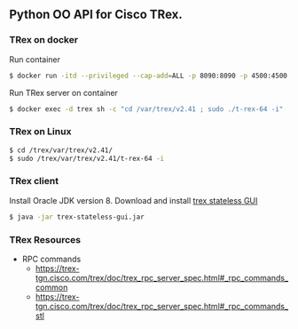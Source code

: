 ## Python OO API for Cisco TRex.

### TRex on docker
Run container
```bash
$ docker run -itd --privileged --cap-add=ALL -p 8090:8090 -p 4500:4500 -p 4501:4501 -p 4507:4507 --name trex trexcisco/trex:latest
```
Run TRex server on container
```bash
$ docker exec -d trex sh -c "cd /var/trex/v2.41 ; sudo ./t-rex-64 -i" 
```
### TRex on Linux
```bash
$ cd /trex/var/trex/v2.41/
$ sudo /trex/var/trex/v2.41/t-rex-64 -i
```
### TRex client
Install Oracle JDK version 8.
Download and install [trex stateless GUI](https://github.com/cisco-system-traffic-generator/trex-stateless-gui/releases)
```bash
$ java -jar trex-stateless-gui.jar
```

### TRex Resources
- RPC commands
  - https://trex-tgn.cisco.com/trex/doc/trex_rpc_server_spec.html#_rpc_commands_common
  - https://trex-tgn.cisco.com/trex/doc/trex_rpc_server_spec.html#_rpc_commands_stl

